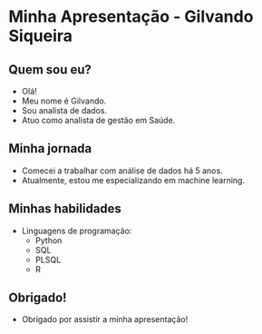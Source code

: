 <!-- Título da apresentação -->
# Minha Apresentação - Gilvando Siqueira

<!-- Slide 1 -->
## Quem sou eu?
- Olá!
- Meu nome é Gilvando.
- Sou analista de dados.
- Atuo como analista de gestão em Saúde.

<!-- Slide 2 -->
## Minha jornada
- Comecei a trabalhar com análise de dados há 5 anos.
- Atualmente, estou me especializando em machine learning.

<!-- Slide 3 -->
## Minhas habilidades
- Linguagens de programação:
  - Python
  - SQL
  - PLSQL
  - R

<!-- Slide 4 -->
## Obrigado!
- Obrigado por assistir a minha apresentação!

<style>

section {
  position: absolute;
  width: 100%;
  height: 100%;
  display: flex;
  flex-direction: column;
  justify-content: center;
  align-items: center;
  text-align: center;
  opacity: 0;
  transform: translateY(20px);
  transition: opacity 1s, transform 1s;
}

section.active {
  opacity: 1;
  transform: translateY(0);
}
</style>

<script>

const sections = document.querySelectorAll('section');
let index = 0;

function showSlide(index) {
  sections.forEach((section, i) => {
    if (i === index) {
      section.classList.add('active');
    } else {
      section.classList.remove('active');
    }
  });
}

showSlide(index);

document.addEventListener('keydown', (event) => {
  if (event.key === 'ArrowRight' || event.key === 'ArrowDown') {
    index = Math.min(index + 1, sections.length - 1);
    showSlide(index);
  } else if (event.key === 'ArrowLeft' || event.key === 'ArrowUp') {
    index = Math.max(index - 1, 0);
    showSlide(index);
  }
});
</script>
